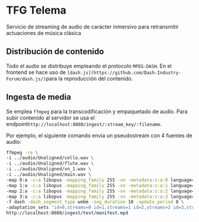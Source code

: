# TFG Telema
Servicio de streaming de audio de carácter inmersivo para retransmitir actuaciones de música clásica

## Distribución de contenido
Todo el audio se distribuye empleando el protocolo `MPEG-DASH`. En el frontend se hace uso de `[dash.js](https://github.com/Dash-Industry-Forum/dash.js/)`para la reproducción del contenido.

## Ingesta de media
Se emplea `ffmpeg` para la transcodificación y empaquetado de audio. Para subir contenido al servidor se usa el endpoint`http://localhost:8080/ingest/:stream_key/:filename`.

Por ejemplo, el siguiente comando envia un pseudostream con 4 fuentes de audio:

```bash
ffmpeg -re \
-i ../audio/Unaligned/cello.wav \
-i ../audio/Unaligned/flute.wav \
-i ../audio/Unaligned/vn_1.wav \
-i ../audio/Unaligned/main.wav \
-map 0:a -c:a libopus -mapping_family 255 -vn -metadata:s:a:0 language=cello \
-map 1:a -c:a libopus -mapping_family 255 -vn -metadata:s:a:1 language=flute \
-map 2:a -c:a libopus -mapping_family 255 -vn -metadata:s:a:2 language=violin \
-map 3:a -c:a libopus -mapping_family 255 -vn -metadata:s:a:3 language=main \
-f dash -dash_segment_type webm -seg_duration 10 -update_period 8 \
-adaptation_sets "id=0,streams=0 id=1,streams=1 id=2,streams=2 id=3,streams=3 " \
http://localhost:8080/ingest/test/manifest.mpd
```